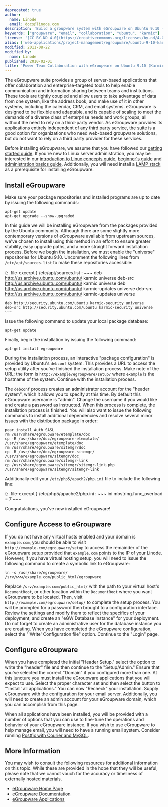 ```yaml
---
deprecated: true
author:
  name: Linode
  email: docs@linode.com
description: 'Build a groupware system with eGroupware on Ubuntu 9.10 (Karmic).'
keywords: ["groupware", "email", "collaboration", "ubuntu", "karmic"]
license: '[CC BY-ND 4.0](https://creativecommons.org/licenses/by-nd/4.0)'
alias: ['web-applications/project-management/egroupware/ubuntu-9-10-karmic/']
modified: 2011-08-22
modified_by:
  name: Linode
published: 2010-02-01
title: 'Power Team Collaboration with eGroupware on Ubuntu 9.10 (Karmic)'
---
```


The eGroupware suite provides a group of server-based applications that offer collaboration and enterprise-targeted tools to help enable communication and information sharing between teams and institutions. These tools are tightly coupled and allow users to take advantage of data from one system, like the address book, and make use of it in other systems, including the calendar, CRM, and email systems. eGroupware is designed to be flexible and adaptable, and is capable of scaling to meet the demands of a diverse class of enterprise needs and work groups, all without the need to rely on a third-party vendor. As eGroupware provides its applications entirely independent of any third party service, the suite is a good option for organizations who need web-based groupware solutions, but do not want to rely on a third party provider for these services.

Before installing eGroupware, we assume that you have followed our [getting started guide](/docs/getting-started/). If you're new to Linux server administration, you may be interested in our [introduction to Linux concepts guide](/docs/tools-reference/introduction-to-linux-concepts/), [beginner's guide](/docs/beginners-guide/) and [administration basics guide](/docs/using-linux/administration-basics). Additionally, you will need install a [LAMP stack](/docs/lamp-guides/ubuntu-9.10-karmic/) as a prerequisite for installing eGroupware.

Install eGroupware
------------------

Make sure your package repositories and installed programs are up to date by issuing the following commands:

    apt-get update
    apt-get upgrade --show-upgraded

In this guide we will be installing eGroupware from the packages provided by the Ubuntu community. Although there are some slightly more contemporary versions of eGroupware available from upstream sources, we've chosen to install using this method in an effort to ensure greater stability, easy upgrade paths, and a more straight forward installation process. Before we begin the installation, we must enable the "universe" repositories for Ubuntu 9.10. Uncomment the following lines from `/etc/apt/sources.list` to make these repositories accessible:

{: .file-excerpt }
/etc/apt/sources.list
:   ~~~
    deb http://us.archive.ubuntu.com/ubuntu/ karmic universe
    deb-src http://us.archive.ubuntu.com/ubuntu/ karmic universe
    deb http://us.archive.ubuntu.com/ubuntu/ karmic-updates universe
    deb-src http://us.archive.ubuntu.com/ubuntu/ karmic-updates universe

    deb http://security.ubuntu.com/ubuntu karmic-security universe
    deb-src http://security.ubuntu.com/ubuntu karmic-security universe
    ~~~

Issue the following command to update your local package database:

    apt-get update

Finally, begin the installation by issuing the following command:

    apt-get install egroupware

During the installation process, an interactive "package configuration" is provided by Ubuntu's `debconf` system. This provides a URL to access the setup utility after you've finished the installation process. Make note of the URL; the form is `http://example/egroupware/setup/` where `example` is the hostname of the system. Continue with the installation process.

The `debconf` process creates an administrator account for the "header system", which it allows you to specify at this time. By default this eGroupware username is "admin". Change the username if you would like and create a password as instructed. When this process is complete, the installation process is finished. You will also want to issue the following commands to install additional dependencies and resolve several minor issues with the distribution package in order:

    pear install Auth_SASL
    rm /usr/share/egroupware/etemplate/doc 
    cp -R /usr/share/doc/egroupware-etemplate/ /usr/share/egroupware/etemplate/doc
    rm /usr/share/egroupware/sitemgr/doc
    cp -R /usr/share/doc/egroupware-sitemgr/ /usr/share/egroupware/sitemgr/doc
    rm /usr/share/egroupware/sitemgr-link
    cp /usr/share/egroupware/sitemgr/sitemgr-link.php /usr/share/egroupware/sitemgr/sitemgr-link

Additionally edit your `/etc/php5/apach2/php.ini` file to include the following line:

{: .file-excerpt }
/etc/php5/apache2/php.ini
:   ~~~ ini
    mbstring.func_overload = 7
    ~~~

Congratulations, you've now installed eGroupware!

Configure Access to eGroupware
------------------------------

If you do not have any virtual hosts enabled and your domain is `example.com`, you should be able to visit `http://example.com/egroupware/setup` to access the remainder of the eGroupware setup provided that `example.com` points to the IP of your Linode. However, if you have virtual hosting setup, you will need to issue the following command to create a symbolic link to eGroupware:

    ln -s /usr/share/egroupware/ /srv/www/example.com/public_html/egroupware

Replace `/srv/example.com/public_html/` with the path to your virtual host's `DocumentRoot`, or other location within the `DocumentRoot` where you want eGroupware to be located. Then, visit `http://example.com/egroupware/setup/` to complete the setup process. You will be prompted for a password then brought to a configuration interface. Review the settings and modify them to reflect the specifics of your deployment, and create an "eGW Database Instance" for your deployment. Do not forget to create an administrative user for the database instance you are creating. When you have completed the eGroupware configuration, select the "'Write' Configuration file" option. Continue to the "Login" page.

Configure eGroupware
--------------------

When you have completed the initial "Header Setup," select the option to write the "header" file and then continue to the "Setup/Admin." Ensure that you've selected the correct "Domain" if you configured more than one. At this juncture you must install the eGroupware applications that you will expect to use. Select the proper character set and then select the button to "'Install' all applications." You can now "Recheck" your installation. Supply eGroupware with the configuration for your email server. Additionally, you will need to create an admin account for your eGroupware domain, which you can accomplish from this page.

When all applications have been installed, you will be provided with a number of options that you can use to fine-tune the operations and behavior of your eGroupware instance. If you wish to use eGroupware to help manage email, you will need to have a running email system. Consider running [Postfix with Courier and MySQL](/docs/email/postfix/courier-mysql-ubuntu-9.10-karmic).

More Information
----------------

You may wish to consult the following resources for additional information on this topic. While these are provided in the hope that they will be useful, please note that we cannot vouch for the accuracy or timeliness of externally hosted materials.

- [eGroupware Home Page](http://www.egroupware.org/)
- [eGroupware Documentation](http://www.egroupware.org/wiki/)
- [eGroupware Applications](http://www.egroupware.org/applications)




